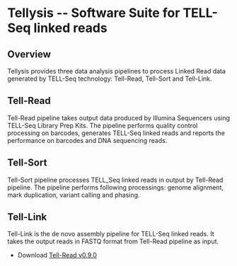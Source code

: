 # Tellysis -- Software Suite for TELL-Seq linked reads  

## Overview

Tellysis provides three data analysis pipelines to process Linked Read data generated by TELL-Seq technology: Tell-Read, Tell-Sort and Tell-Link.


## Tell-Read

Tell-Read pipeline takes output data produced by Illumina Sequencers using TELL-Seq Library Prep Kits. The pipeline performs quality control processing on barcodes, generates TELL-Seq linked reads and reports the performance on barcodes and DNA sequencing reads.

## Tell-Sort

Tell-Sort pipeline processes TELL_Seq linked reads in output by Tell-Read pipeline. The pipeline performs following processings: genome alignment, mark duplication, variant calling and phasing.

## Tell-Link

Tell-Link is the de novo assembly pipeline for TELL-Seq linked reads.  It takes the output reads in FASTQ format from Tell-Read pipeline as input. 

* Download [Tell-Read v0.9.0](https://github.com/universalsequencing/tellysis/releases/download/0.9.0/tellread.tar.gz)

